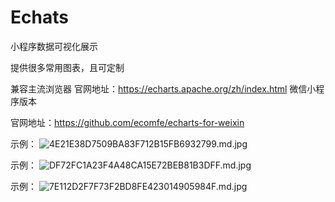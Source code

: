 # Echats

小程序数据可视化展示

提供很多常用图表，且可定制

兼容主流浏览器
官网地址：<https://echarts.apache.org/zh/index.html>
微信小程序版本

官网地址：https://github.com/ecomfe/echarts-for-weixin

示例：
![4E21E38D7509BA83F712B15FB6932799.md.jpg](https://z4a.net/images/2020/06/29/4E21E38D7509BA83F712B15FB6932799.md.jpg)

示例：
![DF72FC1A23F4A48CA15E72BEB81B3DFF.md.jpg](https://z4a.net/images/2020/06/29/DF72FC1A23F4A48CA15E72BEB81B3DFF.md.jpg)

示例：
![7E112D2F7F73F2BD8FE423014905984F.md.jpg](https://z4a.net/images/2020/06/29/7E112D2F7F73F2BD8FE423014905984F.md.jpg)
